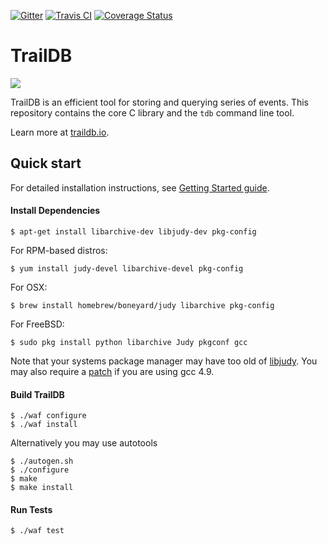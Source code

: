 [![Gitter](https://badges.gitter.im/Join%20Chat.svg)](https://gitter.im/traildb/traildb?utm_source=badge&utm_medium=badge&utm_campaign=pr-badge&utm_content=badge)
[![Travis CI](https://travis-ci.org/traildb/traildb.svg?branch=master)](https://travis-ci.org/traildb/traildb)
[![Coverage Status](https://coveralls.io/repos/github/traildb/traildb/badge.svg?branch=master)](https://coveralls.io/github/traildb/traildb?branch=master)

# TrailDB

<img src="http://traildb.io/images/traildb_logo_512.png">

TrailDB is an efficient tool for storing and querying series of events.
This repository contains the core C library and the `tdb` command line tool.

Learn more at [traildb.io](http://traildb.io).

## Quick start

For detailed installation instructions, see [Getting Started guide](http://traildb.io/docs/getting_started/).

#### Install Dependencies

	$ apt-get install libarchive-dev libjudy-dev pkg-config

For RPM-based distros:

	$ yum install judy-devel libarchive-devel pkg-config

For OSX:

	$ brew install homebrew/boneyard/judy libarchive pkg-config

For FreeBSD:

    $ sudo pkg install python libarchive Judy pkgconf gcc


Note that your systems package manager may have too old of [libjudy](https://sourceforge.net/projects/judy/).
You may also require a [patch](https://sourceforge.net/p/judy/patches/5/) if you are using gcc 4.9.

#### Build TrailDB

    $ ./waf configure
    $ ./waf install

Alternatively you may use autotools

    $ ./autogen.sh
    $ ./configure
    $ make
    $ make install

#### Run Tests

    $ ./waf test
